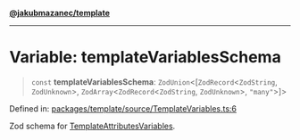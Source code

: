 [**@jakubmazanec/template**](../README.md)

---

# Variable: templateVariablesSchema

> `const` **templateVariablesSchema**: `ZodUnion`\<\[`ZodRecord`\<`ZodString`, `ZodUnknown`\>,
> `ZodArray`\<`ZodRecord`\<`ZodString`, `ZodUnknown`\>, `"many"`\>\]\>

Defined in:
[packages/template/source/TemplateVariables.ts:6](https://github.com/jakubmazanec/tools/blob/acfa246dbb1035f65efb7fa114167a3cbefca108/packages/template/source/TemplateVariables.ts#L6)

Zod schema for [TemplateAttributesVariables](../type-aliases/TemplateAttributesVariables.md).

